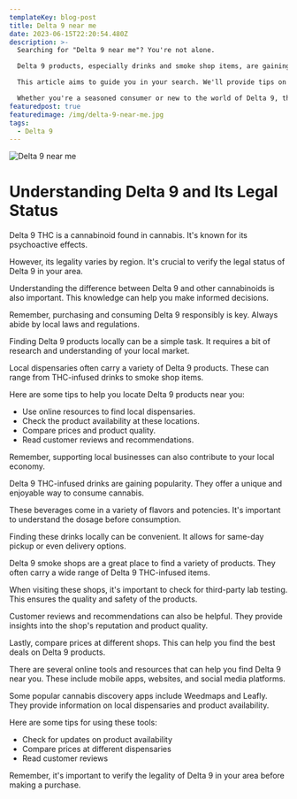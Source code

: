 ```yaml
---
templateKey: blog-post
title: Delta 9 near me
date: 2023-06-15T22:20:54.480Z
description: >-
  Searching for "Delta 9 near me"? You're not alone.

  Delta 9 products, especially drinks and smoke shop items, are gaining popularity. But finding them locally can be a challenge.

  This article aims to guide you in your search. We'll provide tips on locating these products and understanding their availability.

  Whether you're a seasoned consumer or new to the world of Delta 9, this guide will make your search more efficient and convenient.
featuredpost: true
featuredimage: /img/delta-9-near-me.jpg
tags:
  - Delta 9
---
```

![Delta 9 near me](/img/delta-9-near-me.jpg "Delta 9 near me")

# **Understanding Delta 9 and Its Legal Status**

Delta 9 THC is a cannabinoid found in cannabis. It's known for its psychoactive effects.

However, its legality varies by region. It's crucial to verify the legal status of Delta 9 in your area.

Understanding the difference between Delta 9 and other cannabinoids is also important. This knowledge can help you make informed decisions.

Remember, purchasing and consuming Delta 9 responsibly is key. Always abide by local laws and regulations.

Finding Delta 9 products locally can be a simple task. It requires a bit of research and understanding of your local market.

Local dispensaries often carry a variety of Delta 9 products. These can range from THC-infused drinks to smoke shop items.

Here are some tips to help you locate Delta 9 products near you:

* Use online resources to find local dispensaries.
* Check the product availability at these locations.
* Compare prices and product quality.
* Read customer reviews and recommendations.

Remember, supporting local businesses can also contribute to your local economy.

Delta 9 THC-infused drinks are gaining popularity. They offer a unique and enjoyable way to consume cannabis.

These beverages come in a variety of flavors and potencies. It's important to understand the dosage before consumption.

Finding these drinks locally can be convenient. It allows for same-day pickup or even delivery options.

Delta 9 smoke shops are a great place to find a variety of products. They often carry a wide range of Delta 9 THC-infused items.

When visiting these shops, it's important to check for third-party lab testing. This ensures the quality and safety of the products.

Customer reviews and recommendations can also be helpful. They provide insights into the shop's reputation and product quality.

Lastly, compare prices at different shops. This can help you find the best deals on Delta 9 products.

There are several online tools and resources that can help you find Delta 9 near you. These include mobile apps, websites, and social media platforms.

Some popular cannabis discovery apps include Weedmaps and Leafly. They provide information on local dispensaries and product availability.

Here are some tips for using these tools:

* Check for updates on product availability
* Compare prices at different dispensaries
* Read customer reviews

Remember, it's important to verify the legality of Delta 9 in your area before making a purchase.